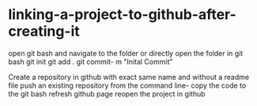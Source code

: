 # linking-a-project-to-github-after-creating-it

open git bash and navigate to the folder or directly open the folder in git bash
git init
git add .
git commit- m "Inital Commit"

Create a repository in github with exact same name and without a readme file 
push an existing repository from the command line- copy the code to the git bash
refresh github page
reopen the project in github
